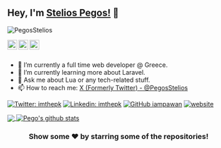 ## Hey, I'm [Stelios Pegos!](https://pegos.net) 👋

<p align="left"> <img src="https://komarev.com/ghpvc/?username=PegosStelios&label=Views&color=blue&style=dark" alt="PegosStelios" /> </p>

<a href="https://x.com/PegosStelios">
  <img align="left" alt="Pegos's Twitter" width="22px" src="https://cdn.jsdelivr.net/npm/simple-icons@v3/icons/twitter.svg" />
</a>
<a href="https://www.linkedin.com/in/stelios-pegos/">
  <img align="left" alt="Pegos's Linkedin" width="22px" src="https://cdn.jsdelivr.net/npm/simple-icons@v3/icons/linkedin.svg" />
</a>
<a href="https://github.com/PegosStelios">
  <img align="left" alt="Pegos's Github" width="22px" src="https://cdn.jsdelivr.net/npm/simple-icons@v3/icons/github.svg" />
</a>

<br/>
<br/>


- 🔭 I’m currently a full time web developer @ Greece.
- 🌱 I’m currently learning more about Laravel.
- 💬 Ask me about Lua or any tech-related stuff.
- 📫 How to reach me: [X (Formerly Twitter) - @PegosStelios](https://twitter.com/PegosStelios)

[![Twitter: imthepk](https://img.shields.io/twitter/follow/PegosStelios?style=social)](https://twitter.com/PegosStelios)
[![Linkedin: imthepk](https://img.shields.io/badge/-SteliosPegos-blue?style=flat-square&logo=Linkedin&logoColor=white&link=https://www.linkedin.com/in/stelios-pegos)](https://www.linkedin.com/in/stelios-pegos/)
[![GitHub iampawan](https://img.shields.io/github/followers/PegosStelios?label=follow&style=social)](https://github.com/PegosStelios)
[![website](https://img.shields.io/badge/PortfolioWebsite-pegos.net-2648ff?style=flat-square&logo=google-chrome)](https://pegos.net/) 

<a href="https://github.com/PegosStelios">
  <img align="center" src="https://github-readme-stats.vercel.app/api/top-langs/?username=PegosStelios&theme=tokyonight&hide_langs_below=1" />
</a>
<a href="https://github.com/PegosStelios">
 <img align="center" src="https://github-readme-stats.vercel.app/api?username=PegosStelios&show_icons=true&theme=tokyonight&line_height=27" alt="Pego's github stats"/>
</a>

<div align="center">

### Show some ❤️ by starring some of the repositories!

</div>
